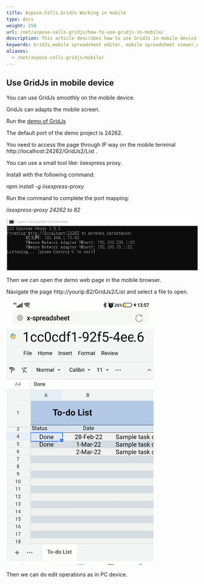```yaml
---
title: Aspose.Cells.GridJs Working in mobile
type: docs
weight: 250
url: /net/aspose-cells-gridjs/how-to-use-gridjs-in-mobile/
description: This article describes how to use GridJs in mobile device.
keywords: GridJs,mobile spreadsheet editor, mobile spreadsheet viewer,excel,view,edit,mobile
aliases:
  - /net/aspose-cells-gridjs/mobile/
---
```


## Use GridJs in mobile device

You can use GridJs smoothly on the mobile device. 

GridJs can adapts the mobile screen.

Run the [demo of GridJs ](https://github.com/aspose-cells/Aspose.Cells.Grid-for-.NET/tree/master/Examples_GridJs "demo of GridJs ")

The default port of the demo project is 24262. 

You need to access the page through IP way on the mobile terminal http://localhost:24262/GridJs2/List . 

You can use a small tool like: iisexpress proxy.

Install with the following command:

*npm install -g iisexpress-proxy*

Run the command to complete the port mapping:

*iisexpress-proxy 24262 to 82*

![todo:iisexpress command](iisproxy_port_map.png)

Then  we can open the demo web page in the mobile browser.

Navigate the page http://yourip:82/GridJs2/List  and select a file to open.

![todo:the screen navagation on mobile](gridjs_edit_on_mobile.png)

Then we can do edit operations as in PC device.